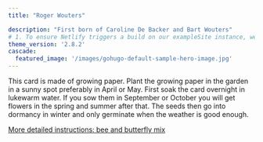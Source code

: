 ```yaml
---
title: "Roger Wouters"

description: "First born of Caroline De Backer and Bart Wouters"
# 1. To ensure Netlify triggers a build on our exampleSite instance, we need to change a file in the exampleSite directory.
theme_version: '2.8.2'
cascade:
  featured_image: '/images/gohugo-default-sample-hero-image.jpg'
---
```


This card is made of growing paper. Plant the growing paper in the garden in a sunny spot preferably in April or May. First soak the card overnight in lukewarm water. If you sow them in September or October you will get flowers in the spring and summer after that. The seeds then go into dormancy in winter and only germinate when the weather is good enough.

[More detailed instructions: bee and butterfly mix](https://www.growingpaper.nl/en/about/let-it-sprout)
